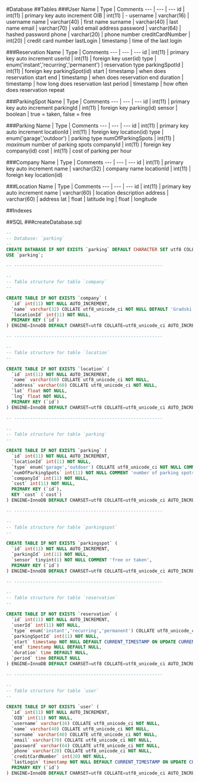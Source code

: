#Database
##Tables
###User
Name | Type | Comments
--- | --- | ---
id | int(11) | primary key auto increment
OIB | int(11) | -
username | varchar(16) | username
name | varchar(40) | first name
surname | varchar(40) | last name
email | varchar(70) | valid email address
password | varchar(64) | hashed password
phone | varchar(20) | phone number
creditCardNumber | int(20) | credit card number
lastLogin | timestamp | time of the last login

###Reservation
Name | Type | Comments
--- | --- | ---
id | int(11) | primary key auto increment
userId | int(11) | foreign key user(id)
type | enum('instant','recurring','permanent') | reservation type
parkingSpotId | int(11) | foreign key parkingSpot(id)
start | timestamp | when does reservation start
end | timestamp | when does reservation end
duration | timestamp | how long does reservation last
period | timestamp | how often does reservation repeat

###ParkingSpot
Name | Type | Comments
--- | --- | ---
id | int(11) | primary key auto increment
parkingId | int(11) | foreign key parking(id)
sensor | boolean | true = taken, false = free

###Parking
Name | Type | Comments
--- | --- | ---
id | int(11) | primary key auto increment
locationId | int(11) | foreign key location(id)
type | enum('garage','outdoor') | parking type
numOfParkingSpots | int(11) | *maximum* number of parking spots
companyId | int(11) | foreign key company(id)
cost | int(11) | cost of parking per hour

###Company
Name | Type | Comments
--- | --- | ---
id | int(11) | primary key auto increment
name | varchar(32) | company name
locationId | int(11) | foreign key location(id)

###Location
Name | Type | Comments
--- | --- | ---
id | int(11) | primary key auto increment
name | varchar(60) | location description
address | varchar(60) | address
lat | float | latitude
lng | float | longitude

##Indexes

##SQL 
###createDatabase.sql
``` sql
--
-- Database: `parking`
--
CREATE DATABASE IF NOT EXISTS `parking` DEFAULT CHARACTER SET utf8 COLLATE utf8_unicode_ci;
USE `parking`;

-- --------------------------------------------------------

--
-- Table structure for table `company`
--

CREATE TABLE IF NOT EXISTS `company` (
  `id` int(11) NOT NULL AUTO_INCREMENT,
  `name` varchar(32) COLLATE utf8_unicode_ci NOT NULL DEFAULT 'Gradski Parking d.o.o.',
  `locationId` int(11) NOT NULL,
  PRIMARY KEY (`id`)
) ENGINE=InnoDB DEFAULT CHARSET=utf8 COLLATE=utf8_unicode_ci AUTO_INCREMENT=1 ;

-- --------------------------------------------------------

--
-- Table structure for table `location`
--

CREATE TABLE IF NOT EXISTS `location` (
  `id` int(11) NOT NULL AUTO_INCREMENT,
  `name` varchar(60) COLLATE utf8_unicode_ci NOT NULL,
  `address` varchar(60) COLLATE utf8_unicode_ci NOT NULL,
  `lat` float NOT NULL,
  `lng` float NOT NULL,
  PRIMARY KEY (`id`)
) ENGINE=InnoDB DEFAULT CHARSET=utf8 COLLATE=utf8_unicode_ci AUTO_INCREMENT=1 ;

-- --------------------------------------------------------

--
-- Table structure for table `parking`
--

CREATE TABLE IF NOT EXISTS `parking` (
  `id` int(11) NOT NULL AUTO_INCREMENT,
  `locationId` int(11) NOT NULL,
  `type` enum('garage','outdoor') COLLATE utf8_unicode_ci NOT NULL COMMENT 'garaza or otvoreno parkiraliste',
  `numOfParkingSpots` int(11) NOT NULL COMMENT 'number of parking spots',
  `companyId` int(11) NOT NULL,
  `cost` int(11) NOT NULL,
  PRIMARY KEY (`id`),
  KEY `cost` (`cost`)
) ENGINE=InnoDB DEFAULT CHARSET=utf8 COLLATE=utf8_unicode_ci AUTO_INCREMENT=1 ;

-- --------------------------------------------------------

--
-- Table structure for table `parkingspot`
--

CREATE TABLE IF NOT EXISTS `parkingspot` (
  `id` int(11) NOT NULL AUTO_INCREMENT,
  `parkingId` int(11) NOT NULL,
  `sensor` tinyint(1) NOT NULL COMMENT 'free or taken',
  PRIMARY KEY (`id`)
) ENGINE=InnoDB DEFAULT CHARSET=utf8 COLLATE=utf8_unicode_ci AUTO_INCREMENT=1 ;

-- --------------------------------------------------------

--
-- Table structure for table `reservation`
--

CREATE TABLE IF NOT EXISTS `reservation` (
  `id` int(11) NOT NULL AUTO_INCREMENT,
  `userId` int(11) NOT NULL,
  `type` enum('instant','recurring','permanent') COLLATE utf8_unicode_ci NOT NULL,
  `parkingSpotId` int(11) NOT NULL,
  `start` timestamp NOT NULL DEFAULT CURRENT_TIMESTAMP ON UPDATE CURRENT_TIMESTAMP,
  `end` timestamp NULL DEFAULT NULL,
  `duration` time DEFAULT NULL,
  `period` time DEFAULT NULL
) ENGINE=InnoDB DEFAULT CHARSET=utf8 COLLATE=utf8_unicode_ci AUTO_INCREMENT=1 ;

-- --------------------------------------------------------

--
-- Table structure for table `user`
--

CREATE TABLE IF NOT EXISTS `user` (
  `id` int(11) NOT NULL AUTO_INCREMENT,
  `OIB` int(11) NOT NULL,
  `username` varchar(16) COLLATE utf8_unicode_ci NOT NULL,
  `name` varchar(40) COLLATE utf8_unicode_ci NOT NULL,
  `surname` varchar(40) COLLATE utf8_unicode_ci NOT NULL,
  `email` varchar(70) COLLATE utf8_unicode_ci NOT NULL,
  `password` varchar(64) COLLATE utf8_unicode_ci NOT NULL,
  `phone` varchar(20) COLLATE utf8_unicode_ci NOT NULL,
  `creditCardNumber` int(20) NOT NULL,
  `lastLogin` timestamp NOT NULL DEFAULT CURRENT_TIMESTAMP ON UPDATE CURRENT_TIMESTAMP,
  PRIMARY KEY (`id`)
) ENGINE=InnoDB DEFAULT CHARSET=utf8 COLLATE=utf8_unicode_ci AUTO_INCREMENT=1 ;

```
